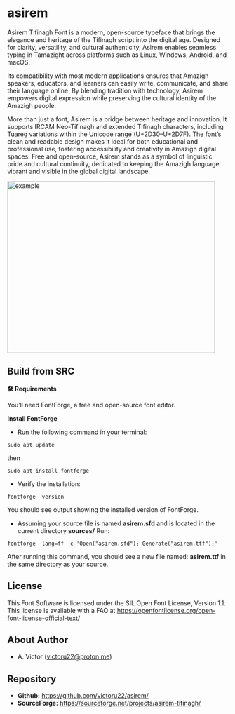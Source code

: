 # asirem

Asirem Tifinagh Font is a modern, open-source typeface that brings the elegance and heritage of the Tifinagh script into the digital age. Designed for clarity, versatility, and cultural authenticity, Asirem enables seamless typing in Tamazight across platforms such as Linux, Windows, Android, and macOS.

Its compatibility with most modern applications ensures that Amazigh speakers, educators, and learners can easily write, communicate, and share their language online. By blending tradition with technology, Asirem empowers digital expression while preserving the cultural identity of the Amazigh people.

More than just a font, Asirem is a bridge between heritage and innovation. It supports IRCAM Neo-Tifinagh and extended Tifinagh characters, including Tuareg variations within the Unicode range (U+2D30–U+2D7F). The font’s clean and readable design makes it ideal for both educational and professional use, fostering accessibility and creativity in Amazigh digital spaces. Free and open-source, Asirem stands as a symbol of linguistic pride and cultural continuity, dedicated to keeping the Amazigh language vibrant and visible in the global digital landscape.

<img width="473" height="392" alt="example" src="https://github.com/user-attachments/assets/d8672e68-608a-4044-9030-7735626a317d" />

## Build from SRC

**🛠️ Requirements**

You’ll need FontForge, a free and open-source font editor.

**Install FontForge**

- Run the following command in your terminal:

```
sudo apt update
```
then

```
sudo apt install fontforge
```

- Verify the installation:
```
fontforge -version
```
You should see output showing the installed version of FontForge.

- Assuming your source file is named **asirem.sfd** and is located in the current directory **sources/**
Run:
```
fontforge -lang=ff -c 'Open("asirem.sfd"); Generate("asirem.ttf");'
```
After running this command, you should see a new file named: **asirem.ttf** in the same directory as your source.


## License

This Font Software is licensed under the SIL Open Font License, Version 1.1.
This license is available with a FAQ at
https://openfontlicense.org/open-font-license-official-text/

## About Author

- A. Victor (victoru22@proton.me)

## Repository

- **Github:** https://github.com/victoru22/asirem/
- **SourceForge:** https://sourceforge.net/projects/asirem-tifinagh/

